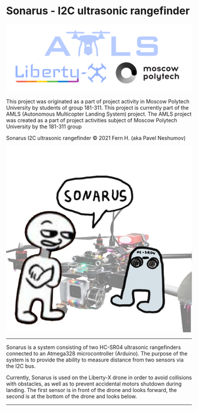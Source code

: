 # Sonarus - I2C ultrasonic rangefinder

![Logo](/git_images/logo_book.png "Logo")

This project was originated as a part of project activity in Moscow Polytech University by students of group 181-311.
This project is currently part of the AMLS (Autonomous Multicopter Landing System) project. The AMLS project was created as a part of project activities subject of Moscow Polytech University by the 181-311 group

Sonarus I2C ultrasonic rangefinder © 2021 Fern H. (aka Pavel Neshumov)

![Sonarus](/git_images/sonarus.jpg "Sonarus")

----------

Sonarus is a system consisting of two HC-SR04 ultrasonic rangefinders connected to an Atmega328 microcontroller (Arduino).
The purpose of the system is to provide the ability to measure distance from two sensors via the I2C bus.

Currently, Sonarus is used on the Liberty-X drone in order to avoid collisions with obstacles, as well as to prevent accidental motors shutdown during landing.
The first sensor is in front of the drone and looks forward, the second is at the bottom of the drone and looks below.

----------
